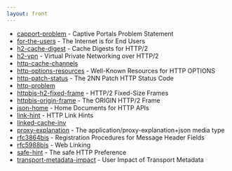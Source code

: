 ```yaml
---
layout: front
---
```


* [capport-problem](capport-problem) - Captive Portals Problem Statement 
* [for-the-users](for-the-users) - The Internet is for End Users 
* [h2-cache-digest](h2-cache-digest) - Cache Digests for HTTP/2 
* [h2-vpn](h2-vpn) - Virtual Private Networking over HTTP/2 
* [http-cache-channels](http-cache-channels)  
* [http-options-resources](http-options-resources) - Well-Known Resources for HTTP OPTIONS 
* [http-patch-status](http-patch-status) - The 2NN Patch HTTP Status Code 
* [http-problem](http-problem)  
* [httpbis-h2-fixed-frame](httpbis-h2-fixed-frame) - HTTP/2 Fixed-Size Frames 
* [httpbis-origin-frame](httpbis-origin-frame) - The ORIGIN HTTP/2 Frame 
* [json-home](json-home) - Home Documents for HTTP APIs 
* [link-hint](link-hint) - HTTP Link Hints 
* [linked-cache-inv](linked-cache-inv)  
* [proxy-explanation](proxy-explanation) - The application/proxy-explanation+json media type 
* [rfc3864bis](rfc3864bis) - Registration Procedures for Message Header Fields 
* [rfc5988bis](rfc5988bis) - Web Linking 
* [safe-hint](safe-hint) - The safe HTTP Preference 
* [transport-metadata-impact](transport-metadata-impact) - User Impact of Transport Metadata

